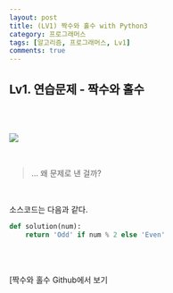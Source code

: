 ```yaml
---
layout: post
title: (LV1) 짝수와 홀수 with Python3
category: 프로그래머스
tags: [알고리즘, 프로그래머스, Lv1]
comments: true
---
```


## Lv1. 연습문제 - 짝수와 홀수

<br>
<br>



![](https://i.imgur.com/yduXKgo.png)

<br>

> ... 왜 문제로 낸 걸까?

<br>

소스코드는 다음과 같다.

```python
def solution(num):
    return 'Odd' if num % 2 else 'Even'
```



<br>

<br>

[짝수와 홀수 Github에서 보기